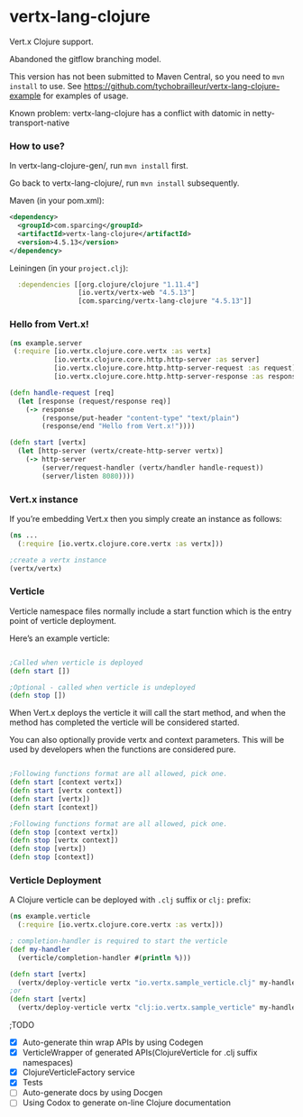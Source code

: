 # vertx-lang-clojure
Vert.x Clojure support.

Abandoned the gitflow branching model.

This version has not been submitted to Maven Central, so you need to `mvn install` to use.
See https://github.com/tychobrailleur/vertx-lang-clojure-example for examples of usage.

Known problem: vertx-lang-clojure has a conflict with datomic in netty-transport-native

### How to use?

In vertx-lang-clojure-gen/, run `mvn install` first.

Go back to vertx-lang-clojure/, run `mvn install` subsequently.

Maven (in your pom.xml):
```xml
<dependency>
  <groupId>com.sparcing</groupId>
  <artifactId>vertx-lang-clojure</artifactId>
  <version>4.5.13</version>
</dependency>
```

Leiningen (in your `project.clj`):

```clojure
  :dependencies [[org.clojure/clojure "1.11.4"]
                 [io.vertx/vertx-web "4.5.13"]
                 [com.sparcing/vertx-lang-clojure "4.5.13"]]
```


### Hello from Vert.x!

```clojure
(ns example.server
 (:require [io.vertx.clojure.core.vertx :as vertx]
           [io.vertx.clojure.core.http.http-server :as server]
           [io.vertx.clojure.core.http.http-server-request :as request]
           [io.vertx.clojure.core.http.http-server-response :as response]))

(defn handle-request [req]
  (let [response (request/response req)]
    (-> response
        (response/put-header "content-type" "text/plain")
        (response/end "Hello from Vert.x!"))))

(defn start [vertx]
  (let [http-server (vertx/create-http-server vertx)]
    (-> http-server
        (server/request-handler (vertx/handler handle-request))
        (server/listen 8080))))
```

### Vert.x instance

If you’re embedding Vert.x then you simply create an instance as follows:

```clojure
(ns ...
  (:require [io.vertx.clojure.core.vertx :as vertx]))

;create a vertx instance
(vertx/vertx)
```

### Verticle

Verticle namespace files normally include a start function which is the entry point of verticle deployment.

Here’s an example verticle:
```clojure

;Called when verticle is deployed
(defn start [])

;Optional - called when verticle is undeployed
(defn stop [])
```

When Vert.x deploys the verticle it will call the start method, and when the method has completed the verticle will be considered started.

You can also optionally provide vertx and context parameters. This will be used by developers when the functions are considered pure.

```clojure

;Following functions format are all allowed, pick one.
(defn start [context vertx])
(defn start [vertx context])
(defn start [vertx])
(defn start [context])

;Following functions format are all allowed, pick one.
(defn stop [context vertx])
(defn stop [vertx context])
(defn stop [vertx])
(defn stop [context])

```

### Verticle Deployment

A Clojure verticle can be deployed with `.clj` suffix or `clj:` prefix:

```clojure
(ns example.verticle
  (:require [io.vertx.clojure.core.vertx :as vertx]))

; completion-handler is required to start the verticle
(def my-handler
  (verticle/completion-handler #(println %)))

(defn start [vertx]
  (vertx/deploy-verticle vertx "io.vertx.sample_verticle.clj" my-handler))
;or
(defn start [vertx]
  (vertx/deploy-verticle vertx "clj:io.vertx.sample_verticle" my-handler))
```

;TODO

- [x] Auto-generate thin wrap APIs by using Codegen
- [x] VerticleWrapper of generated APIs(ClojureVerticle for .clj suffix namespaces)
- [x] ClojureVerticleFactory service
- [x] Tests
- [ ] Auto-generate docs by using Docgen
- [ ] Using Codox to generate on-line Clojure documentation
